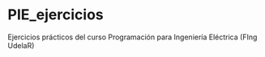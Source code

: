 # PIE_ejercicios
Ejercicios prácticos del curso Programación para Ingeniería Eléctrica (FIng UdelaR)
